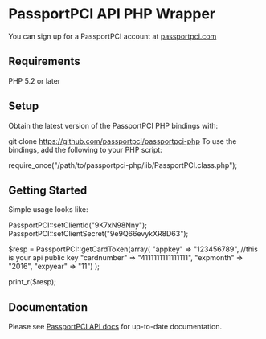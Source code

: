 # PassportPCI API PHP Wrapper

You can sign up for a PassportPCI account at [passportpci.com](https://passportpci.com)

## Requirements

PHP 5.2 or later

## Setup

Obtain the latest version of the PassportPCI PHP bindings with:

git clone https://github.com/passportpci/passportpci-php
To use the bindings, add the following to your PHP script:

require_once("/path/to/passportpci-php/lib/PassportPCI.class.php");

## Getting Started
	
Simple usage looks like:

PassportPCI::setClientId("9K7xN98Nny");
PassportPCI::setClientSecret("9e9Q66evykXR8D63");

$resp = PassportPCI::getCardToken(array(
		"appkey" => "123456789", //this is your api public key
		"cardnumber" => "4111111111111111",
		"expmonth" => "2016",
		"expyear" => "11")
);

print_r($resp);

## Documentation

Please see [PassportPCI API docs](https://api.passportpci.com/docs/) for up-to-date documentation.
